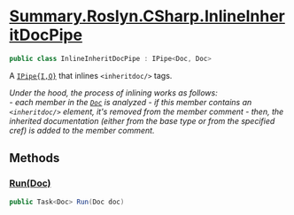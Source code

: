 # [Summary.Roslyn.CSharp.InlineInheritDocPipe](../src/Plugins/Roslyn/CSharp/InlineInheritDocPipe.cs#L17)
```cs
public class InlineInheritDocPipe : IPipe<Doc, Doc>
```

A [`IPipe{I,O}`](./IPipe{I,O}.md) that inlines `<inheritdoc/>` tags.

_Under the hood, the process of inlining works as follows:_
_<br />_
_- each member in the [`Doc`](./Doc.md) is analyzed_
_- if this member contains an `<inheritdoc/>` element, it's removed from the member comment_
_- then, the inherited documentation (either from the base type or from the specified cref) is added to the member comment._

## Methods
### [Run(Doc)](../src/Plugins/Roslyn/CSharp/InlineInheritDocPipe.cs#L19)
```cs
public Task<Doc> Run(Doc doc)
```

